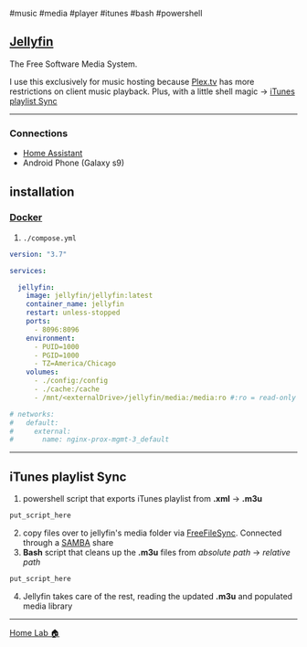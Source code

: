 #music #media #player #itunes #bash #powershell

## [Jellyfin](/vault/https://jellyfin.org/)
The Free Software Media System.

I use this exclusively for music hosting because [Plex.tv](/vault/%F0%9F%93%81developer/Home__Lab__%F0%9F%8F%A0/Plex.tv.md) has more restrictions on client music playback. Plus, with a little shell magic -> [iTunes playlist Sync](/vault/#iTunes__playlist__Sync)

---

### Connections
- [Home Assistant](/vault/%F0%9F%93%81developer/Home__Lab__%F0%9F%8F%A0/Home__Assistant.md)
- Android Phone (Galaxy s9)

## installation
### [Docker](/vault/%F0%9F%93%81developer/Home__Lab__%F0%9F%8F%A0/Docker.md)
1. `./compose.yml`
```yaml
version: "3.7"

services:

  jellyfin:
    image: jellyfin/jellyfin:latest
    container_name: jellyfin
    restart: unless-stopped
    ports:
      - 8096:8096
    environment:
      - PUID=1000
      - PGID=1000
      - TZ=America/Chicago
    volumes:
      - ./config:/config
      - ./cache:/cache
      - /mnt/<externalDrive>/jellyfin/media:/media:ro #:ro = read-only

# networks:
#   default:
#     external:
#       name: nginx-prox-mgmt-3_default
```

---

## iTunes playlist Sync
1. powershell script that exports iTunes playlist from **.xml** -> **.m3u**
```powershell
put_script_here
```
2. copy files over to jellyfin's media folder via [FreeFileSync](/vault/%F0%9F%93%81developer/Home__Lab__%F0%9F%8F%A0/FreeFileSync.md). Connected through a [SAMBA](/vault/%F0%9F%93%81developer/Home__Lab__%F0%9F%8F%A0/SAMBA.md) share
3. **Bash** script that cleans up the **.m3u** files from _absolute path_ -> _relative path_
```bash
put_script_here
```
4. Jellyfin takes care of the rest, reading the updated **.m3u** and populated media library


---
[Home Lab 🏠](/vault/%F0%9F%93%81developer/Home__Lab__%F0%9F%8F%A0/Home__Lab__%F0%9F%8F%A0.md)